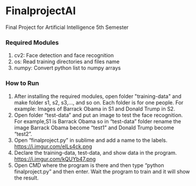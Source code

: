 # FinalprojectAI
Final Project for Artificial Intelligence 5th Semester

### Required Modules
1. cv2: Face detection and face recognition
2. os: Read training directories and files name
3. numpy: Convert python list to numpy arrays

### How to Run
1. After installing the required modules, open folder "training-data" and make folder s1, s2, s3,..., and so on. Each folder is for one people. For example: Images of Barrack Obama in S1 and Donald Trump in S2.
2. Open folder “test-data” and put an image to test the face recognition. For example,S1 is Barrack Obama so in “test-data” folder rename the image Barrack Obama become “test1” and Donald Trump become “test2”.
3. Open “finalproject.py” in sublime and add a name to the labels.
https://i.imgur.com/eILs4ck.png
4. Declare the training-data, test-data, and show data in the program.
https://i.imgur.com/kQUYb47.png
5. Open CMD where the program is there and then type “python finalproject.py” and then enter. Wait the program to train and it will show the result.
